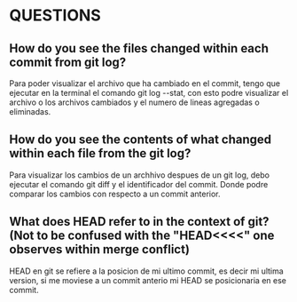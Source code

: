 # QUESTIONS

## How do you see the files changed within each commit from git log?
Para poder visualizar el archivo que ha cambiado en el commit, tengo que ejecutar en la terminal el comando git log --stat, con esto podre visualizar el archivo o los archivos cambiados y el numero de lineas agregadas o eliminadas.

## How do you see the contents of what changed within each file from the git log? 
Para visualizar los cambios de un archhivo despues de un git log, debo ejecutar el comando git diff y el identificador del commit. Donde podre comparar los cambios con respecto a un commit anterior.

## What does HEAD refer to in the context of git? (Not to be confused with the "HEAD<<<<" one observes within merge conflict)
HEAD en git se refiere a la posicion de mi ultimo commit, es decir mi ultima version, si me moviese a un commit anterio  mi HEAD se posicionaria en ese commit.
